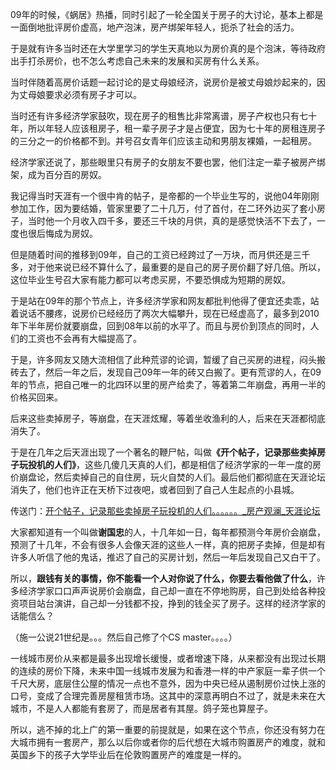 <p data-pid="GqD5UDxP">09年的时候，《蜗居》热播，同时引起了一轮全国关于房子的大讨论，基本上都是一面倒地批评房价虚高，地产泡沫，房产绑架年轻人，扼杀了社会的活力。</p><p data-pid="1bpkuKjc">于是就有许多当时还在大学里学习的学生天真地以为房价真的是个泡沫，等待政府出手打杀房价，也不怎么考虑自己未来的发展和买房有什么关系。</p><p data-pid="P6QxyoQ6">当时伴随着高房价话题一起讨论的是丈母娘经济，说房价是被丈母娘炒起来的，因为丈母娘要求必须有房子才可以。</p><p data-pid="Ak9tP8QP">当时还有许多经济学家鼓吹，现在房子的租售比非常离谱，房子产权也只有七十年，所以年轻人应该租房子，租一辈子房子才是占便宜，因为七十年的房租连房子的三分之一的价格都不到。并号召女青年们应该主动和男朋友裸婚，一起租房。</p><p data-pid="EMFSVKBs">经济学家还说了，那些眼里只有房子的女朋友不要也罢，他们注定一辈子被房产绑架，成为百分百的房奴。</p><p data-pid="wZ82r2kS">我记得当时天涯有一个很中肯的帖子，是帝都的一个毕业生写的，说他04年刚刚参加工作，因为要结婚，管家里要了二十几万，付了首付，在二环外边买了套小房子，当时他一个月收入四千多，要还三千块的月供，真的是感觉快活不下去了，一度也很后悔成为房奴。</p><p data-pid="2rgPEqfE">但是随着时间的推移到09年，自己的工资已经跨过了一万块，而月供还是三千多，对于他来说已经不算什么了，最重要的是自己的房子房价翻了好几倍。所以，这位毕业生号召大家有能力都可以考虑买房，不要恐惧成为短期的房奴。</p><p data-pid="i8nSAvtC">于是站在09年的那个节点上，许多经济学家和网友都批判他得了便宜还卖乖，站着说话不腰疼，说房价已经经历了两次大幅攀升，现在已经虚高了，最多到2010年下半年房价就要崩盘，回到08年以前的水平了。而且与房价到顶点的同时，人们的工资也不会再有大幅提高了。</p><p data-pid="ht02gf-z">于是，许多网友又随大流相信了此种荒谬的论调，暂缓了自己买房的进程，闷头搬砖去了，然后一年之后，发现自己09年一年的砖又白搬了。更有荒谬的人，在09年的节点，把自己唯一的北四环以里的房产给卖了，等着第二年崩盘，再用一半的价格买回来。</p><p data-pid="p1iMuz3K">后来这些卖掉房子，等崩盘，在天涯炫耀，等着坐收渔利的人，后来在天涯都彻底消失了。</p><p data-pid="-_0T84yO">于是在几年之后天涯出现了一个著名的鞭尸帖，叫做<b>《开个帖子，记录那些卖掉房子玩投机的人们》</b>，这些几傻几天真的人们，都是相信了经济学家的一年一度的房价崩盘论，然后卖掉自己的自住房，玩火自焚的人们。最后他们都彻底在天涯论坛消失了，他们也许正在天桥下过夜吧，或者回到了自己人生起点的小县城。</p><p data-pid="3KKCYHOC">传送门：<a href="http://link.zhihu.com/?target=http%3A//bbs.tianya.cn/post-house-527689-1.shtml" class=" wrap external" target="_blank" rel="nofollow noreferrer">开个帖子，记录那些卖掉房子玩投机的人们。。。。。。_房产观澜_天涯论坛</a></p><p data-pid="i2RZGhlO">大家都知道有一个叫做<b>谢国忠</b>的人，十几年如一日，每年都预测今年房价会崩盘，预测了十几年，不会有很多人会像天涯的这些人一样，真的把房子卖掉，但是却有许多人听信了他的鬼话，推迟了自己的买房计划，然后一年后发现自己又白干了。</p><p data-pid="BdcvN5z0">所以，<b>跟钱有关的事情，你不能看一个人对你说了什么，你要去看他做了什么</b>，许多经济学家口口声声说房价会崩盘，自己却一直在不停地购房，自己到处给各种投资项目站台演讲，自己却一分钱都不投，挣到的钱全买了房子。这样的经济学家的话能信么？</p><p data-pid="QzPLd50H">（施一公说21世纪是。。。然后自己修了个CS master。。。。）</p><p data-pid="1qdqSEN8">一线城市房价从来都是最多出现增长缓慢，或者增速下降，从来都没有出现过长期的连续的房价下降，未来中国一线城市发展为和香港一样的中产家庭一辈子供一个千尺大房，底层住公屋的情况一点也不意外，因为中央已经从遏制房价过快上涨的口号，变成了合理完善房屋租赁市场。这其中的深意再明白不过了，就是未来在大城市，不是人人都能有套房了，而是居者有其屋。鸽子笼也算屋子。</p><p data-pid="lMTz_vhR">所以，逃不掉的北上广的第一重要的前提就是，如果在这个节点，你还没有努力在大城市拥有一套房产，那么以后你或者你的后代想在大城市购置房产的难度，就和英国乡下的孩子大学毕业后在伦敦购置房产的难度是一样的。</p>